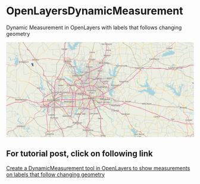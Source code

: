 # OpenLayersDynamicMeasurement
Dynamic Measurement in OpenLayers with labels that follows changing geometry

![Dynamic Measurement](OpenLayersDynamicMeasurement.gif)

## For tutorial post, click on following link<br/>
[Create a DynamicMeasurement tool in OpenLayers to show measurements on labels that follow changing geometry](https://medium.com/random-gis-talks/create-a-dynamicmeasurement-tool-in-openlayers-to-show-measurements-on-labels-that-follows-cb9de8f15a86 "")
